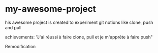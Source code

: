 # my-awesome-project
his awesome project is created to experiment git notions like clone, push and pull

achievements:
 "J'ai réussi à faire clone, pull et je m'apprête à faire push"

Remodification
